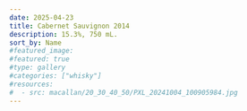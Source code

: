```yaml
---
date: 2025-04-23
title: Cabernet Sauvignon 2014
description: 15.3%, 750 mL.
sort_by: Name
#featured_image: 
#featured: true
#type: gallery
#categories: ["whisky"]
#resources:
#  - src: macallan/20_30_40_50/PXL_20241004_100905984.jpg
---
```

